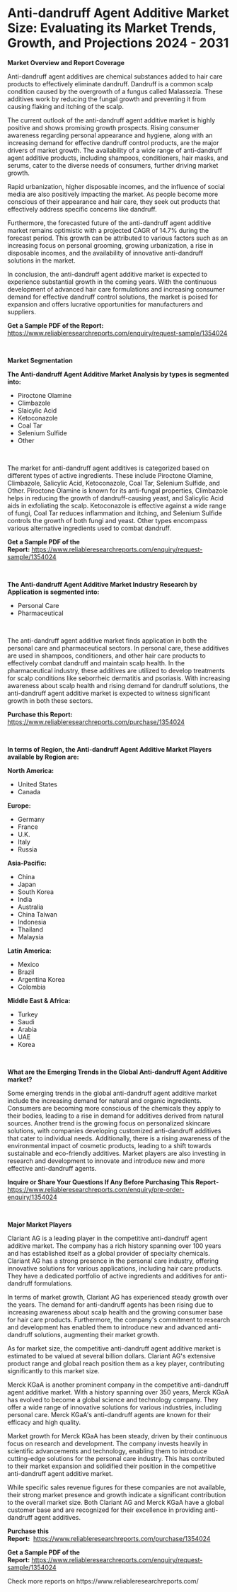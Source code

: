 <p><h1>Anti-dandruff Agent Additive Market Size: Evaluating its Market Trends, Growth, and Projections 2024 - 2031</h1></p><p><strong>Market Overview and Report Coverage</strong></p>
<p><p>Anti-dandruff agent additives are chemical substances added to hair care products to effectively eliminate dandruff. Dandruff is a common scalp condition caused by the overgrowth of a fungus called Malassezia. These additives work by reducing the fungal growth and preventing it from causing flaking and itching of the scalp.</p><p>The current outlook of the anti-dandruff agent additive market is highly positive and shows promising growth prospects. Rising consumer awareness regarding personal appearance and hygiene, along with an increasing demand for effective dandruff control products, are the major drivers of market growth. The availability of a wide range of anti-dandruff agent additive products, including shampoos, conditioners, hair masks, and serums, cater to the diverse needs of consumers, further driving market growth.</p><p>Rapid urbanization, higher disposable incomes, and the influence of social media are also positively impacting the market. As people become more conscious of their appearance and hair care, they seek out products that effectively address specific concerns like dandruff.</p><p>Furthermore, the forecasted future of the anti-dandruff agent additive market remains optimistic with a projected CAGR of 14.7% during the forecast period. This growth can be attributed to various factors such as an increasing focus on personal grooming, growing urbanization, a rise in disposable incomes, and the availability of innovative anti-dandruff solutions in the market.</p><p>In conclusion, the anti-dandruff agent additive market is expected to experience substantial growth in the coming years. With the continuous development of advanced hair care formulations and increasing consumer demand for effective dandruff control solutions, the market is poised for expansion and offers lucrative opportunities for manufacturers and suppliers.</p></p>
<p><strong>Get a Sample PDF of the Report:</strong> <a href="https://www.reliableresearchreports.com/enquiry/request-sample/1354024">https://www.reliableresearchreports.com/enquiry/request-sample/1354024</a></p>
<p>&nbsp;</p>
<p><strong>Market Segmentation</strong></p>
<p><strong>The Anti-dandruff Agent Additive Market Analysis by types is segmented into:</strong></p>
<p><ul><li>Piroctone Olamine</li><li>Climbazole</li><li>Slaicylic Acid</li><li>Ketoconazole</li><li>Coal Tar</li><li>Selenium Sulfide</li><li>Other</li></ul></p>
<p>&nbsp;</p>
<p><p>The market for anti-dandruff agent additives is categorized based on different types of active ingredients. These include Piroctone Olamine, Climbazole, Salicylic Acid, Ketoconazole, Coal Tar, Selenium Sulfide, and Other. Piroctone Olamine is known for its anti-fungal properties, Climbazole helps in reducing the growth of dandruff-causing yeast, and Salicylic Acid aids in exfoliating the scalp. Ketoconazole is effective against a wide range of fungi, Coal Tar reduces inflammation and itching, and Selenium Sulfide controls the growth of both fungi and yeast. Other types encompass various alternative ingredients used to combat dandruff.</p></p>
<p><strong>Get a Sample PDF of the Report:</strong>&nbsp;<a href="https://www.reliableresearchreports.com/enquiry/request-sample/1354024">https://www.reliableresearchreports.com/enquiry/request-sample/1354024</a></p>
<p>&nbsp;</p>
<p><strong>The Anti-dandruff Agent Additive Market Industry Research by Application is segmented into:</strong></p>
<p><ul><li>Personal Care</li><li>Pharmaceutical</li></ul></p>
<p>&nbsp;</p>
<p><p>The anti-dandruff agent additive market finds application in both the personal care and pharmaceutical sectors. In personal care, these additives are used in shampoos, conditioners, and other hair care products to effectively combat dandruff and maintain scalp health. In the pharmaceutical industry, these additives are utilized to develop treatments for scalp conditions like seborrheic dermatitis and psoriasis. With increasing awareness about scalp health and rising demand for dandruff solutions, the anti-dandruff agent additive market is expected to witness significant growth in both these sectors.</p></p>
<p><strong>Purchase this Report:</strong>&nbsp; <a href="https://www.reliableresearchreports.com/purchase/1354024">https://www.reliableresearchreports.com/purchase/1354024</a></p>
<p>&nbsp;</p>
<p><strong>In terms of Region, the Anti-dandruff Agent Additive Market Players available by Region are:</strong></p>
<p>
    <p> <strong> North America: </strong>
        <ul>
            <li>United States</li>
            <li>Canada</li>
        </ul>
        </p> 
    <p> <strong> Europe: </strong>
        <ul>
            <li>Germany</li>
            <li>France</li>
            <li>U.K.</li>
            <li>Italy</li>
            <li>Russia</li>
        </ul>
        </p> 
    <p> <strong> Asia-Pacific: </strong>
        <ul>
            <li>China</li>
            <li>Japan</li>
            <li>South Korea</li>
            <li>India</li>
            <li>Australia</li>
            <li>China Taiwan</li>
            <li>Indonesia</li>
            <li>Thailand</li>
            <li>Malaysia</li>
        </ul>
        </p> 
    <p> <strong> Latin America: </strong>
        <ul>
            <li>Mexico</li>
            <li>Brazil</li>
            <li>Argentina Korea</li>
            <li>Colombia</li>
        </ul>
        </p> 
    <p> <strong> Middle East & Africa: </strong>
        <ul>
            <li>Turkey</li>
            <li>Saudi</li>
            <li>Arabia</li>
            <li>UAE</li>
            <li>Korea</li>
        </ul>
    </p>
    </p>
<p>&nbsp;</p>
<p><strong>What are the Emerging Trends in the Global Anti-dandruff Agent Additive market?</strong></p>
<p><p>Some emerging trends in the global anti-dandruff agent additive market include the increasing demand for natural and organic ingredients. Consumers are becoming more conscious of the chemicals they apply to their bodies, leading to a rise in demand for additives derived from natural sources. Another trend is the growing focus on personalized skincare solutions, with companies developing customized anti-dandruff additives that cater to individual needs. Additionally, there is a rising awareness of the environmental impact of cosmetic products, leading to a shift towards sustainable and eco-friendly additives. Market players are also investing in research and development to innovate and introduce new and more effective anti-dandruff agents.</p></p>
<p><strong>Inquire or Share Your Questions If Any Before Purchasing This Report</strong>- <a href="https://www.reliableresearchreports.com/enquiry/pre-order-enquiry/1354024">https://www.reliableresearchreports.com/enquiry/pre-order-enquiry/1354024</a></p>
<p>&nbsp;</p>
<p><strong>Major Market Players</strong></p>
<p><p>Clariant AG is a leading player in the competitive anti-dandruff agent additive market. The company has a rich history spanning over 100 years and has established itself as a global provider of specialty chemicals. Clariant AG has a strong presence in the personal care industry, offering innovative solutions for various applications, including hair care products. They have a dedicated portfolio of active ingredients and additives for anti-dandruff formulations.</p><p>In terms of market growth, Clariant AG has experienced steady growth over the years. The demand for anti-dandruff agents has been rising due to increasing awareness about scalp health and the growing consumer base for hair care products. Furthermore, the company's commitment to research and development has enabled them to introduce new and advanced anti-dandruff solutions, augmenting their market growth.</p><p>As for market size, the competitive anti-dandruff agent additive market is estimated to be valued at several billion dollars. Clariant AG's extensive product range and global reach position them as a key player, contributing significantly to this market size.</p><p>Merck KGaA is another prominent company in the competitive anti-dandruff agent additive market. With a history spanning over 350 years, Merck KGaA has evolved to become a global science and technology company. They offer a wide range of innovative solutions for various industries, including personal care. Merck KGaA's anti-dandruff agents are known for their efficacy and high quality.</p><p>Market growth for Merck KGaA has been steady, driven by their continuous focus on research and development. The company invests heavily in scientific advancements and technology, enabling them to introduce cutting-edge solutions for the personal care industry. This has contributed to their market expansion and solidified their position in the competitive anti-dandruff agent additive market.</p><p>While specific sales revenue figures for these companies are not available, their strong market presence and growth indicate a significant contribution to the overall market size. Both Clariant AG and Merck KGaA have a global customer base and are recognized for their excellence in providing anti-dandruff agent additives.</p></p>
<p><strong>Purchase this Report:</strong>&nbsp;&nbsp;<a href="https://www.reliableresearchreports.com/purchase/1354024">https://www.reliableresearchreports.com/purchase/1354024</a></p>
<p></p>
<p><strong>Get a Sample PDF of the Report:</strong>&nbsp;<a href="https://www.reliableresearchreports.com/enquiry/request-sample/1354024">https://www.reliableresearchreports.com/enquiry/request-sample/1354024</a></p>
<p>Check more reports on https://www.reliableresearchreports.com/</p>